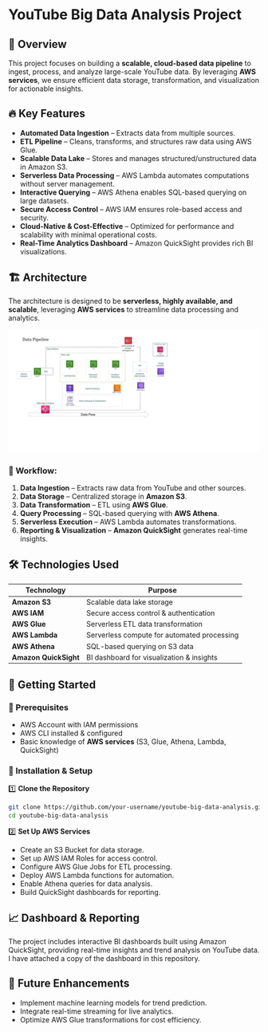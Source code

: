 # YouTube Big Data Analysis Project

## 🌟 Overview  
This project focuses on building a **scalable, cloud-based data pipeline** to ingest, process, and analyze large-scale YouTube data. By leveraging **AWS services**, we ensure efficient data storage, transformation, and visualization for actionable insights.  

## 🔥 Key Features  
- **Automated Data Ingestion** – Extracts data from multiple sources.  
- **ETL Pipeline** – Cleans, transforms, and structures raw data using AWS Glue.  
- **Scalable Data Lake** – Stores and manages structured/unstructured data in Amazon S3.  
- **Serverless Data Processing** – AWS Lambda automates computations without server management.  
- **Interactive Querying** – AWS Athena enables SQL-based querying on large datasets.  
- **Secure Access Control** – AWS IAM ensures role-based access and security.  
- **Cloud-Native & Cost-Effective** – Optimized for performance and scalability with minimal operational costs.  
- **Real-Time Analytics Dashboard** – Amazon QuickSight provides rich BI visualizations.  

## 🏗️ Architecture  
The architecture is designed to be **serverless, highly available, and scalable**, leveraging **AWS services** to streamline data processing and analytics.

![Architecture](Architecture.png "Architecture Diagram")



### **🔹 Workflow**:  
1. **Data Ingestion** – Extracts raw data from YouTube and other sources.  
2. **Data Storage** – Centralized storage in **Amazon S3**.  
3. **Data Transformation** – ETL using **AWS Glue**.  
4. **Query Processing** – SQL-based querying with **AWS Athena**.  
5. **Serverless Execution** – AWS Lambda automates transformations.  
6. **Reporting & Visualization** – **Amazon QuickSight** generates real-time insights.  

## 🛠️ Technologies Used  
| Technology | Purpose |  
|------------|---------|  
| **Amazon S3** | Scalable data lake storage |  
| **AWS IAM** | Secure access control & authentication |  
| **AWS Glue** | Serverless ETL data transformation |  
| **AWS Lambda** | Serverless compute for automated processing |  
| **AWS Athena** | SQL-based querying on S3 data |  
| **Amazon QuickSight** | BI dashboard for visualization & insights |  

## 🚀 Getting Started  

### **🔹 Prerequisites**  
- AWS Account with IAM permissions  
- AWS CLI installed & configured  
- Basic knowledge of **AWS services** (S3, Glue, Athena, Lambda, QuickSight)  

### **🔹 Installation & Setup**  
1️⃣ **Clone the Repository**  
```bash
git clone https://github.com/your-username/youtube-big-data-analysis.git
cd youtube-big-data-analysis
```

2️⃣ **Set Up AWS Services**

- Create an S3 Bucket for data storage.
- Set up AWS IAM Roles for access control.
- Configure AWS Glue Jobs for ETL processing.
- Deploy AWS Lambda functions for automation.
- Enable Athena queries for data analysis.
- Build QuickSight dashboards for reporting.

## 📈 **Dashboard & Reporting**
The project includes interactive BI dashboards built using Amazon QuickSight, providing real-time insights and trend analysis on YouTube data. I have attached a copy of the dashboard in this repository.

## 🎯 **Future Enhancements**
- Implement machine learning models for trend prediction.
- Integrate real-time streaming for live analytics.
- Optimize AWS Glue transformations for cost efficiency.
